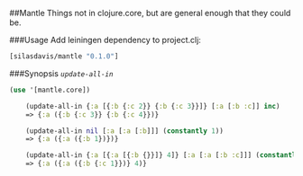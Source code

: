##Mantle
Things not in clojure.core, but are general enough that they could be.

###Usage
Add leiningen dependency to project.clj:

```clojure
[silasdavis/mantle "0.1.0"]
```

###Synopsis
*`update-all-in`*
```clojure
(use '[mantle.core])

    (update-all-in {:a [{:b {:c 2}} {:b {:c 3}}]} [:a [:b :c]] inc)
    => {:a ({:b {:c 3}} {:b {:c 4}})}

    (update-all-in nil [:a [:a [:b]]] (constantly 1))
    => {:a ({:a ({:b 1})})}

    (update-all-in {:a [{:a [{:b {}}]} 4]} [:a [:a [:b :c]]] (constantly 1))
    => {:a ({:a ({:b {:c 1}})} 4)}
```
